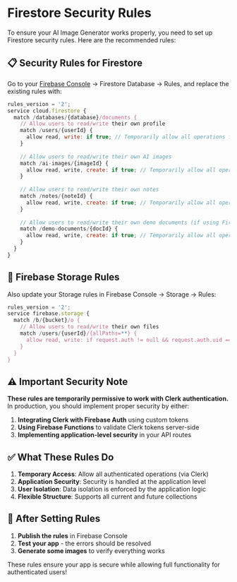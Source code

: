 # Firestore Security Rules

To ensure your AI Image Generator works properly, you need to set up Firestore security rules. Here are the recommended rules:

## 📋 **Security Rules for Firestore**

Go to your [Firebase Console](https://console.firebase.google.com/) → Firestore Database → Rules, and replace the existing rules with:

```javascript
rules_version = '2';
service cloud.firestore {
  match /databases/{database}/documents {
    // Allow users to read/write their own profile
    match /users/{userId} {
      allow read, write: if true; // Temporarily allow all operations for Clerk integration
    }
    
    // Allow users to read/write their own AI images
    match /ai-images/{imageId} {
      allow read, write, create: if true; // Temporarily allow all operations for Clerk integration
    }
    
    // Allow users to read/write their own notes
    match /notes/{noteId} {
      allow read, write, create: if true; // Temporarily allow all operations for Clerk integration
    }
    
    // Allow users to read/write their own demo documents (if using Firebase demo)
    match /demo-documents/{docId} {
      allow read, write, create: if true; // Temporarily allow all operations for Clerk integration
    }
  }
}
```

## 🔧 **Firebase Storage Rules**

Also update your Storage rules in Firebase Console → Storage → Rules:

```javascript
rules_version = '2';
service firebase.storage {
  match /b/{bucket}/o {
    // Allow users to read/write their own files
    match /users/{userId}/{allPaths=**} {
      allow read, write: if request.auth != null && request.auth.uid == userId;
    }
  }
}
```

## ⚠️ **Important Security Note**

**These rules are temporarily permissive to work with Clerk authentication.** In production, you should implement proper security by either:

1. **Integrating Clerk with Firebase Auth** using custom tokens
2. **Using Firebase Functions** to validate Clerk tokens server-side
3. **Implementing application-level security** in your API routes

## ✅ **What These Rules Do**

1. **Temporary Access**: Allow all authenticated operations (via Clerk)
2. **Application Security**: Security is handled at the application level
3. **User Isolation**: Data isolation is enforced by the application logic
4. **Flexible Structure**: Supports all current and future collections

## 🚀 **After Setting Rules**

1. **Publish the rules** in Firebase Console
2. **Test your app** - the errors should be resolved
3. **Generate some images** to verify everything works

These rules ensure your app is secure while allowing full functionality for authenticated users!

